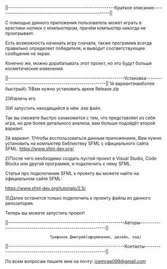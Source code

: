 ||-----------------------------------------------------Краткое описание--------------------------------------------------------||

С помощью данного приложения пользователь может играть в крестики-нолики с компьютером, причём компьютер никогда не проигрывает.

Есть возможность начинать игру сначала, также программа всегда правильно определяет победителя, и выводит соответствующее
сообщение на экран.

Конечно же, можно дорабатывать этот проект, но это будут больше косметические изменения.

||----------------------------------------------------------Установка----------------------------------------------------------||
1й вариант(наиболее быстрый):
1)Вам нужно установить архив Release.zip

2)Извлечь его 

3)И запустить находящийся в нём .exe файл.

Так вы сможете быстро ознакомится с тем, что представляет из себя игра, но для более детального анализа, вам
больше подойдёт второй вариант.

2й вариант:
1)Чтобы воспользоваться данным приложением, Вам нужно установить на компьютер библиотеку SFML с официального сайта SFML:
https://www.sfml-dev.org/

2)После чего необходимо создать пустой проект в Visual Studio, Code Blocks или другой программе, и подключить к нему SFML.

Статьи про подключение SFML к проекту вы можете найти на официальном сайте SFML:

https://www.sfml-dev.org/tutorials/2.5/

3)Далее останется только подключить к проекту файлы из данного репозитория. 

Теперь вы можете запустить проект!

||----------------------------------------------------------Авторы------------------------------------------------------------||

						Трифонов Дмитрий(оформление, дизайн, код)




||----------------------------------------------------------Контакты----------------------------------------------------------||

По всем вопросам пишите мне на почту: icemcpe099@gmail.com
